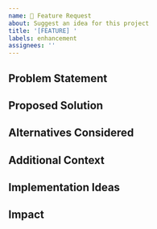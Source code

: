 ```yaml
---
name: 🌟 Feature Request
about: Suggest an idea for this project
title: '[FEATURE] '
labels: enhancement
assignees: ''
---
```


## Problem Statement
<!-- Is your feature request related to a problem? Please describe -->

## Proposed Solution
<!-- Describe the solution you'd like -->

## Alternatives Considered
<!-- Describe any alternative solutions or features you've considered -->

## Additional Context
<!-- Add any other context or screenshots about the feature request here -->

## Implementation Ideas
<!-- Optional: If you have specific ideas about implementation -->

## Impact
<!-- What components/areas would this affect? --> 
